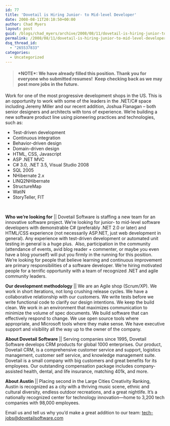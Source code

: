 ```yaml
---
id: 77
title: 'Dovetail is Hiring Junior- to Mid-level Developer'
date: 2008-08-11T20:10:50+00:00
author: Chad Myers
layout: post
guid: /blogs/chad_myers/archive/2008/08/11/dovetail-is-hiring-junior-to-mid-level-developer.aspx
permalink: /2008/08/11/dovetail-is-hiring-junior-to-mid-level-developer/
dsq_thread_id:
  - "265537833"
categories:
  - Uncategorized
---
```

> #### \*NOTE\*: We have already filled this position. Thank you for everyone who submitted resumes!&#160; Keep checking back as we may post more jobs in the future.

Work for one of the most progressive development shops in the US. This is an opportunity to work with some of the leaders in the .NET/C# space including Jeremy Miller and our recent addition, Joshua Flanagan – both senior designers and architects with tons of experience. We’re building a new software product line using pioneering practices and technologies, such as:

  * Test-driven development 
  * Continuous integration 
  * Behavior-driven design 
  * Domain-driven design 
  * HTML, CSS, Javascript 
  * ASP .NET MVC 
  * C# 3.0, .NET 3.5, Visual Studio 2008 
  * SQL 2005 
  * NHibernate 2.x 
  * LINQ2NHibernate 
  * StructureMap 
  * WatiN 
  * StoryTeller, FIT 

&#160;

**Who we’re looking for** || Dovetail Software is staffing a new team for an innovative software project. We’re looking for junior- to mid-level software developers with demonstrable C# (preferably .NET 2.0 or later) and HTML/CSS experience (not necessarily ASP.NET, just web development in general). Any experience with test-driven development or automated unit testing in general is a huge plus.&#160; Also, participation in the community (attendance of events, avid blog reader + commenter, or maybe you even have a blog yourself) will put you firmly in the running for this position. We’re looking for people that believe learning and continuous improvement are primary responsibilities of a software developer. We’re hiring motivated people for a terrific opportunity with a team of recognized .NET and agile community leaders.

**Our development methodology** || We are an Agile shop (Scrum/XP). We work in short iterations, not long crushing release cycles. We have a collaborative relationship with our customers. We write tests before we write functional code to clarify our design intentions. We keep the build clean. We work in an environment that maximizes communication to minimize the volume of spec documents. We build software that can effectively respond to change. We use open source tools where appropriate, and Microsoft tools where they make sense. We have executive support and visibility all the way up to the owner of the company. 

**About Dovetail Software** || Serving companies since 1995, Dovetail Software develops CRM products for global 1000 enterprises. Our product, Dovetail CRM, is a comprehensive customer service and support, logistics management, customer self service, and knowledge management suite. Dovetail is a small company with big customers and great benefits for its employees. Our outstanding compensation package includes company-assisted health, dental, and life insurance, matching 401k, and more. 

**About Austin** || Placing second in the Large Cities Creativity Ranking, Austin is recognized as a city with a thriving music scene, ethnic and cultural diversity, endless outdoor recreations, and a great nightlife. It’s a nationally recognized center for technology innovation—home to 3,200 tech companies with 98,000 employees. 

Email us and tell us why you’d make a great addition to our team: <tech-jobs@dovetailsoftware.com>